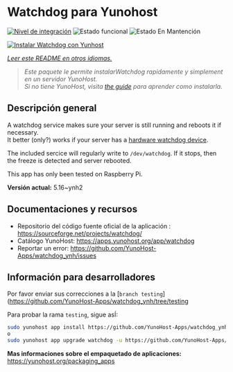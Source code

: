 <!--
Este archivo README esta generado automaticamente<https://github.com/YunoHost/apps/tree/master/tools/readme_generator>
No se debe editar a mano.
-->

# Watchdog para Yunohost

[![Nivel de integración](https://dash.yunohost.org/integration/watchdog.svg)](https://dash.yunohost.org/appci/app/watchdog) ![Estado funcional](https://ci-apps.yunohost.org/ci/badges/watchdog.status.svg) ![Estado En Mantención](https://ci-apps.yunohost.org/ci/badges/watchdog.maintain.svg)

[![Instalar Watchdog con Yunhost](https://install-app.yunohost.org/install-with-yunohost.svg)](https://install-app.yunohost.org/?app=watchdog)

*[Leer este README en otros idiomas.](./ALL_README.md)*

> *Este paquete le permite instalarWatchdog rapidamente y simplement en un servidor YunoHost.*  
> *Si no tiene YunoHost, visita [the guide](https://yunohost.org/install) para aprender como instalarla.*

## Descripción general

A watchdog service makes sure your server is still running and reboots it if necessary.  
It better (only?) works if your server has a [hardware watchdog device](https://en.wikipedia.org/wiki/Watchdog_timer).

The included sercice will regularly write to `/dev/watchdog`. If it stops, then the freeze is detected and server rebooted.

This app has only been tested on Raspberry Pi.


**Versión actual:** 5.16~ynh2
## Documentaciones y recursos

- Repositorio del código fuente oficial de la aplicación : <https://sourceforge.net/projects/watchdog/>
- Catálogo YunoHost: <https://apps.yunohost.org/app/watchdog>
- Reportar un error: <https://github.com/YunoHost-Apps/watchdog_ynh/issues>

## Información para desarrolladores

Por favor enviar sus correcciones a la [`branch testing`](https://github.com/YunoHost-Apps/watchdog_ynh/tree/testing

Para probar la rama `testing`, sigue asÍ:

```bash
sudo yunohost app install https://github.com/YunoHost-Apps/watchdog_ynh/tree/testing --debug
o
sudo yunohost app upgrade watchdog -u https://github.com/YunoHost-Apps/watchdog_ynh/tree/testing --debug
```

**Mas informaciones sobre el empaquetado de aplicaciones:** <https://yunohost.org/packaging_apps>

